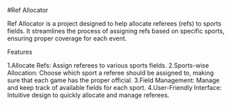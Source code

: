 #Ref Allocator

Ref Allocator is a project designed to help allocate referees (refs) to sports fields. It streamlines the process of assigning refs based on specific sports, ensuring proper coverage for each event.

Features

1.Allocate Refs: Assign referees to various sports fields.
2.Sports-wise Allocation: Choose which sport a referee should be assigned to, making sure that each game has the proper official.
3.Field Management: Manage and keep track of available fields for each sport.
4.User-Friendly Interface: Intuitive design to quickly allocate and manage referees.
